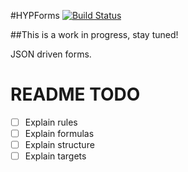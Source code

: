 #HYPForms
[![Build Status](https://img.shields.io/travis/hyperoslo/HYPForms.svg?style=flat)](https://travis-ci.org/hyperoslo/HYPForms)

##This is a work in progress, stay tuned!
 
JSON driven forms.

# README TODO
- [ ] Explain rules
- [ ] Explain formulas
- [ ] Explain structure
- [ ] Explain targets
